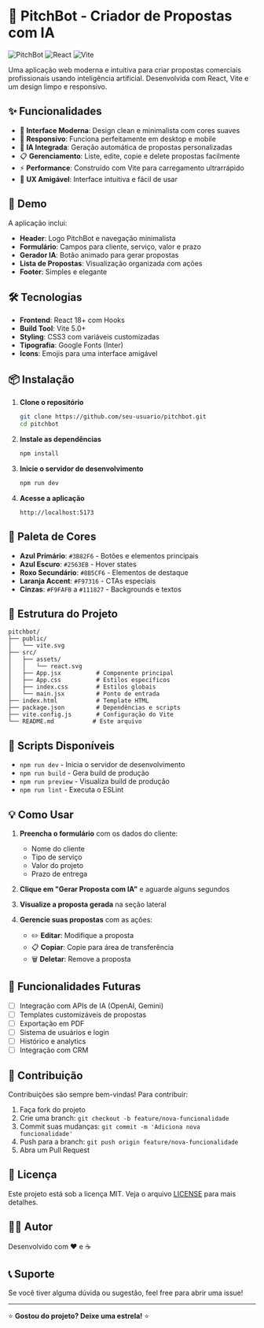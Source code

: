 # 🤖 PitchBot - Criador de Propostas com IA

![PitchBot](https://img.shields.io/badge/PitchBot-v1.0.0-blue?style=for-the-badge)
![React](https://img.shields.io/badge/React-18+-61DAFB?style=for-the-badge&logo=react)
![Vite](https://img.shields.io/badge/Vite-5.0+-646CFF?style=for-the-badge&logo=vite)

Uma aplicação web moderna e intuitiva para criar propostas comerciais profissionais usando inteligência artificial. Desenvolvida com React, Vite e um design limpo e responsivo.

## ✨ Funcionalidades

- 🎨 **Interface Moderna**: Design clean e minimalista com cores suaves
- 📱 **Responsivo**: Funciona perfeitamente em desktop e mobile
- 🤖 **IA Integrada**: Geração automática de propostas personalizadas
- 📋 **Gerenciamento**: Liste, edite, copie e delete propostas facilmente
- ⚡ **Performance**: Construído com Vite para carregamento ultrarrápido
- 🎯 **UX Amigável**: Interface intuitiva e fácil de usar

## 🚀 Demo

A aplicação inclui:
- **Header**: Logo PitchBot e navegação minimalista
- **Formulário**: Campos para cliente, serviço, valor e prazo
- **Gerador IA**: Botão animado para gerar propostas
- **Lista de Propostas**: Visualização organizada com ações
- **Footer**: Simples e elegante

## 🛠️ Tecnologias

- **Frontend**: React 18+ com Hooks
- **Build Tool**: Vite 5.0+
- **Styling**: CSS3 com variáveis customizadas
- **Tipografia**: Google Fonts (Inter)
- **Icons**: Emojis para uma interface amigável

## 📦 Instalação

1. **Clone o repositório**
   ```bash
   git clone https://github.com/seu-usuario/pitchbot.git
   cd pitchbot
   ```

2. **Instale as dependências**
   ```bash
   npm install
   ```

3. **Inicie o servidor de desenvolvimento**
   ```bash
   npm run dev
   ```

4. **Acesse a aplicação**
   ```
   http://localhost:5173
   ```

## 🎨 Paleta de Cores

- **Azul Primário**: `#3B82F6` - Botões e elementos principais
- **Azul Escuro**: `#2563EB` - Hover states
- **Roxo Secundário**: `#8B5CF6` - Elementos de destaque
- **Laranja Accent**: `#F97316` - CTAs especiais
- **Cinzas**: `#F9FAFB` a `#111827` - Backgrounds e textos

## 📁 Estrutura do Projeto

```
pitchbot/
├── public/
│   └── vite.svg
├── src/
│   ├── assets/
│   │   └── react.svg
│   ├── App.jsx          # Componente principal
│   ├── App.css          # Estilos específicos
│   ├── index.css        # Estilos globais
│   └── main.jsx         # Ponto de entrada
├── index.html           # Template HTML
├── package.json         # Dependências e scripts
├── vite.config.js       # Configuração do Vite
└── README.md           # Este arquivo
```

## 🚀 Scripts Disponíveis

- `npm run dev` - Inicia o servidor de desenvolvimento
- `npm run build` - Gera build de produção
- `npm run preview` - Visualiza build de produção
- `npm run lint` - Executa o ESLint

## 💡 Como Usar

1. **Preencha o formulário** com os dados do cliente:
   - Nome do cliente
   - Tipo de serviço
   - Valor do projeto
   - Prazo de entrega

2. **Clique em "Gerar Proposta com IA"** e aguarde alguns segundos

3. **Visualize a proposta gerada** na seção lateral

4. **Gerencie suas propostas** com as ações:
   - ✏️ **Editar**: Modifique a proposta
   - 📋 **Copiar**: Copie para área de transferência
   - 🗑️ **Deletar**: Remove a proposta

## 🎯 Funcionalidades Futuras

- [ ] Integração com APIs de IA (OpenAI, Gemini)
- [ ] Templates customizáveis de propostas
- [ ] Exportação em PDF
- [ ] Sistema de usuários e login
- [ ] Histórico e analytics
- [ ] Integração com CRM

## 🤝 Contribuição

Contribuições são sempre bem-vindas! Para contribuir:

1. Faça fork do projeto
2. Crie uma branch: `git checkout -b feature/nova-funcionalidade`
3. Commit suas mudanças: `git commit -m 'Adiciona nova funcionalidade'`
4. Push para a branch: `git push origin feature/nova-funcionalidade`
5. Abra um Pull Request

## 📝 Licença

Este projeto está sob a licença MIT. Veja o arquivo [LICENSE](LICENSE) para mais detalhes.

## 👨‍💻 Autor

Desenvolvido com ❤️ e ☕

## 📞 Suporte

Se você tiver alguma dúvida ou sugestão, feel free para abrir uma issue!

---

⭐ **Gostou do projeto? Deixe uma estrela!** ⭐
